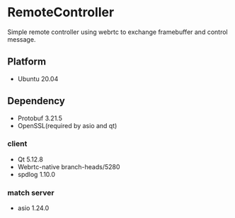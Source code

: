# RemoteController
Simple remote controller using webrtc to exchange framebuffer and control message.

## Platform
- Ubuntu 20.04

## Dependency
- Protobuf 3.21.5
- OpenSSL(required by asio and qt)
### client
- Qt 5.12.8
- Webrtc-native branch-heads/5280
- spdlog 1.10.0
### match server
- asio 1.24.0
